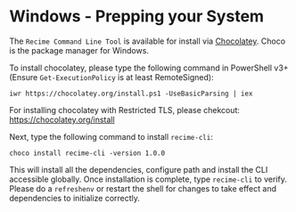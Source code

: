 # Windows - Prepping your System

The `Recime Command Line Tool` is available for install via [Chocolatey](https://chocolatey.org/). Choco is the package manager for Windows. 


To install chocolatey, please type the following command in PowerShell v3+ (Ensure `Get-ExecutionPolicy` is at least RemoteSigned):


    iwr https://chocolatey.org/install.ps1 -UseBasicParsing | iex


For installing chocolatey with Restricted TLS, please chekcout:
https://chocolatey.org/install


Next, type the following command to install `recime-cli`:

    choco install recime-cli -version 1.0.0


This will install all the dependencies, configure path and install the CLI accessible globally. Once installation is complete, type `recime-cli` to verify. Please do a `refreshenv` or restart the shell for changes to take effect and dependencies to initialize correctly.
